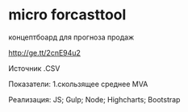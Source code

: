 # micro forcasttool

концептбоард для прогноза продаж

http://ge.tt/2cnE94u2

Источник .CSV

Показатели:
1.скользящее среднее MVA

Реализация:
JS;
Gulp;
Node;
Highcharts; 
Bootstrap
